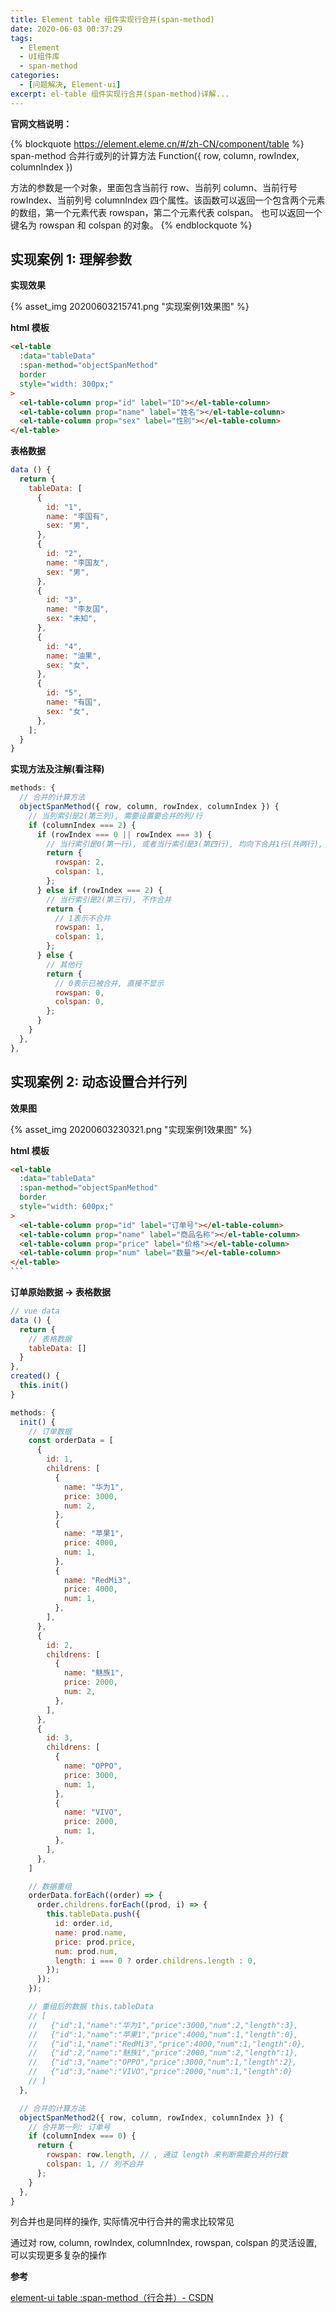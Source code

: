 ```yaml
---
title: Element table 组件实现行合并(span-method)
date: 2020-06-03 00:37:29
tags:
  - Element
  - UI组件库
  - span-method
categories:
  - [问题解决, Element-ui]
excerpt: el-table 组件实现行合并(span-method)详解...
---
```


**官网文档说明：**

{% blockquote https://element.eleme.cn/#/zh-CN/component/table %}
span-method 合并行或列的计算方法 Function({ row, column, rowIndex, columnIndex })

方法的参数是一个对象，里面包含当前行 row、当前列 column、当前行号 rowIndex、当前列号 columnIndex 四个属性。该函数可以返回一个包含两个元素的数组，第一个元素代表 rowspan，第二个元素代表 colspan。 也可以返回一个键名为 rowspan 和 colspan 的对象。
{% endblockquote %}

## 实现案例 1: 理解参数

**实现效果**

{% asset_img 20200603215741.png "实现案例1效果图" %}

**html 模板**

```html
<el-table
  :data="tableData"
  :span-method="objectSpanMethod"
  border
  style="width: 300px;"
>
  <el-table-column prop="id" label="ID"></el-table-column>
  <el-table-column prop="name" label="姓名"></el-table-column>
  <el-table-column prop="sex" label="性别"></el-table-column>
</el-table>
```

**表格数据**

```js
data () {
  return {
    tableData: [
      {
        id: "1",
        name: "李国有",
        sex: "男",
      },
      {
        id: "2",
        name: "李国友",
        sex: "男",
      },
      {
        id: "3",
        name: "李友国",
        sex: "未知",
      },
      {
        id: "4",
        name: "油果",
        sex: "女",
      },
      {
        id: "5",
        name: "有国",
        sex: "女",
      },
    ];
  }
}
```

**实现方法及注解(看注释)**

```js
methods: {
  // 合并的计算方法
  objectSpanMethod({ row, column, rowIndex, columnIndex }) {
    // 当列索引是2(第三列), 需要设置要合并的列/行
    if (columnIndex === 2) {
      if (rowIndex === 0 || rowIndex === 3) {
        // 当行索引是0(第一行), 或者当行索引是3(第四行), 均向下合并1行(共两行), 合并0列(共一列)
        return {
          rowspan: 2,
          colspan: 1,
        };
      } else if (rowIndex === 2) {
        // 当行索引是2(第三行), 不作合并
        return {
          // 1表示不合并
          rowspan: 1,
          colspan: 1,
        };
      } else {
        // 其他行
        return {
          // 0表示已被合并, 直接不显示
          rowspan: 0,
          colspan: 0,
        };
      }
    }
  },
},
```

## 实现案例 2: 动态设置合并行列

**效果图**

{% asset_img 20200603230321.png "实现案例1效果图" %}

**html 模板**

````html
<el-table
  :data="tableData"
  :span-method="objectSpanMethod"
  border
  style="width: 600px;"
>
  <el-table-column prop="id" label="订单号"></el-table-column>
  <el-table-column prop="name" label="商品名称"></el-table-column>
  <el-table-column prop="price" label="价格"></el-table-column>
  <el-table-column prop="num" label="数量"></el-table-column>
</el-table>
```
````

**订单原始数据 -> 表格数据**

```js
// vue data
data () {
  return {
    // 表格数据
    tableData: []
  }
},
created() {
  this.init()
}
```

```js
methods: {
  init() {
    // 订单数据
    const orderData = [
      {
        id: 1,
        childrens: [
          {
            name: "华为1",
            price: 3000,
            num: 2,
          },
          {
            name: "苹果1",
            price: 4000,
            num: 1,
          },
          {
            name: "RedMi3",
            price: 4000,
            num: 1,
          },
        ],
      },
      {
        id: 2,
        childrens: [
          {
            name: "魅族1",
            price: 2000,
            num: 2,
          },
        ],
      },
      {
        id: 3,
        childrens: [
          {
            name: "OPPO",
            price: 3000,
            num: 1,
          },
          {
            name: "VIVO",
            price: 2000,
            num: 1,
          },
        ],
      },
    ]

    // 数据重组
    orderData.forEach((order) => {
      order.childrens.forEach((prod, i) => {
        this.tableData.push({
          id: order.id,
          name: prod.name,
          price: prod.price,
          num: prod.num,
          length: i === 0 ? order.childrens.length : 0,
        });
      });
    });

    // 重组后的数据 this.tableData
    // [
    //   {"id":1,"name":"华为1","price":3000,"num":2,"length":3},
    //   {"id":1,"name":"苹果1","price":4000,"num":1,"length":0},
    //   {"id":1,"name":"RedMi3","price":4000,"num":1,"length":0},
    //   {"id":2,"name":"魅族1","price":2000,"num":2,"length":1},
    //   {"id":3,"name":"OPPO","price":3000,"num":1,"length":2},
    //   {"id":3,"name":"VIVO","price":2000,"num":1,"length":0}
    // ]
  },

  // 合并的计算方法
  objectSpanMethod2({ row, column, rowIndex, columnIndex }) {
    // 合并第一列: 订单号
    if (columnIndex === 0) {
      return {
        rowspan: row.length, // , 通过 length 来判断需要合并的行数
        colspan: 1, // 列不合并
      };
    }
  },
}
```

列合并也是同样的操作, 实际情况中行合并的需求比较常见

通过对 row, column, rowIndex, columnIndex, rowspan, colspan 的灵活设置, 可以实现更多复杂的操作

**参考**

[element-ui table :span-method（行合并）- CSDN](https://blog.csdn.net/qq_29468573/article/details/80742646)
